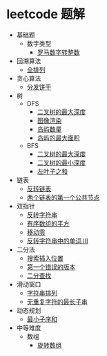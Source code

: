 # leetcode 题解

- 基础题
    - 数字类型
        - [罗马数字转整数](/magic-code/leetcode/romanToInt.md)
- 回溯算法
    - [全排列](/magic-code/leetcode/permutations.md)
- 贪心算法
    - [分发饼干](/magic-code/leetcode/assign-cookies.md)
- 树
    - DFS
        - [二叉树的最大深度](/magic-code/leetcode/tree-maxDepth-dfs.md)
        - [图像渲染](/magic-code/leetcode/flood-fill.md)
        - [岛屿数量](/magic-code/leetcode/num-of-lands.md)
        - [岛屿的最大面积](/magic-code/leetcode/max-area-of-island.md)
    - BFS
        - [二叉树的最大深度](/magic-code/leetcode/tree-maxDepth-bfs.md)
        - [二叉树的最小深度](/magic-code/leetcode/tree-minDepth.md)
        - [左叶子之和](/magic-code/leetcode/sum-of-left-leaves.md)
- 链表
    - [反转链表](/magic-code/leetcode/reverse-list.md)
    - [两个链表的第一个公共节点](/magic-code/leetcode/get-intersection-node.md)
- 双指针
    - [反转字符串](/magic-code/leetcode/reverse-string.md)
    - [有序数组的平方](/magic-code/leetcode/squares-of-a-sorted-array.md)
    - [移动零](/magic-code/leetcode/move-zeroes.md)
    - [反转字符串中的单词 III](/magic-code/leetcode/reverse-words-in-a-string-iii.md)
- 二分法
    - [搜索插入位置](/magic-code/leetcode/search-insert.md)
    - [第一个错误的版本](/magic-code/leetcode/first-wrong-version.md)
    - [二分查找](/magic-code/leetcode/binary-search.md)
- 滑动窗口
    - [字符串排列](/magic-code/leetcode/permutation-in-string.md)
    - [无重复字符的最长子串](/magic-code/leetcode/no-repeat-char.md)
- 动态规划
    - [最小子序和](/magic-code/leetcode/maximum-subarray.md)
- 中等难度
    - 数组
        - [旋转数组](/magic-code/leetcode/rotate-array.md)